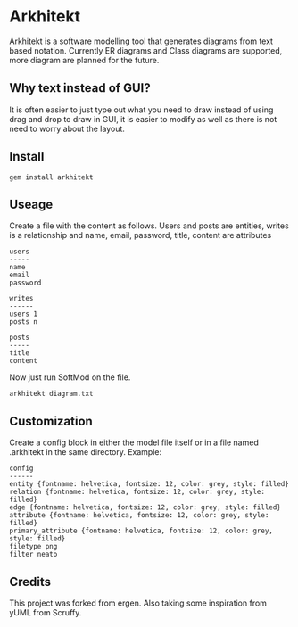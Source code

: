 Arkhitekt
=========
Arkhitekt is a software modelling tool that generates diagrams from text based 
notation. Currently ER diagrams and Class diagrams are supported, more diagram
are planned for the future.

Why text instead of GUI?
------------------------
It is often easier to just type out what you need to draw instead of using drag
and drop to draw in GUI, it is easier to modify as well as there is not need to
worry about the layout.

Install
-------
    gem install arkhitekt

Useage
------
Create a file with the content as follows. Users and posts are entities, writes
is a relationship and name, email, password, title, content are attributes

    users
    -----
    name
    email
    password
    
    writes
    ------    
    users 1
    posts n
    
    posts
    -----
    title
    content

Now just run SoftMod on the file. 

    arkhitekt diagram.txt 

Customization
-------------
Create a config block in either the model file itself or in a file named 
.arkhitekt in the same directory. Example:

    config
    ------
    entity {fontname: helvetica, fontsize: 12, color: grey, style: filled}
    relation {fontname: helvetica, fontsize: 12, color: grey, style: filled}
    edge {fontname: helvetica, fontsize: 12, color: grey, style: filled}
    attribute {fontname: helvetica, fontsize: 12, color: grey, style: filled}
    primary_attribute {fontname: helvetica, fontsize: 12, color: grey, style: filled}
    filetype png
    filter neato

Credits
-------
This project was forked from ergen. Also taking some inspiration from yUML from 
Scruffy.
